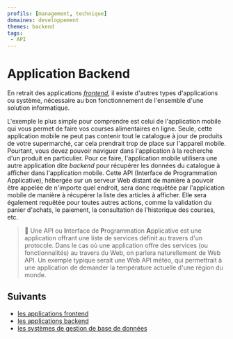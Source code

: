 ```yaml
---
profils: [management, technique]
domaines: developpement
themes: backend
tags:
 - API
---
```

# Application Backend


En retrait des applications _[frontend](frontend.md)_, il existe d'autres types d'applications ou système, nécessaire au bon fonctionnement de l'ensemble d'une solution informatique.


L'exemple le plus simple pour comprendre est celui de l'application mobile qui vous permet de faire vos courses alimentaires en ligne. Seule, cette application mobile ne peut pas contenir tout le catalogue à jour de produits de votre supermarché, car cela prendrait trop de place sur l'appareil mobile. Pourtant, vous devez pouvoir naviguer dans l'application à la recherche d'un produit en particulier. Pour ce faire, l'application mobile utilisera une autre application dite _backend_ pour récupérer les données du catalogue à afficher dans l'application mobile. Cette API (Interface de Programmation Applicative), hébergée sur un serveur Web distant de manière à pouvoir être appelée de n'importe quel endroit, sera donc requêtée par l'application mobile de manière à récupérer la liste des articles à afficher. Elle sera également requêtée pour toutes autres actions, comme la validation du panier d'achats, le paiement, la consultation de l'historique des courses, etc. 


>:blue_book: Une API ou **I**nterface de **P**rogrammation **A**pplicative est une application offrant une liste de services définit au travers d'un protocole. Dans le cas où une application offre des services (ou fonctionnalités) au travers du Web, on parlera naturellement de Web API. Un exemple typique serait une Web API météo, qui permettrait à une application de demander la température actuelle d'une région du monde. 

## Suivants

- [les applications frontend](./architecture/frontend.md) 
- [les applications backend](./architecture/backend.md) 
- [les systèmes de gestion de base de données](./architecture/sgbd.md)
